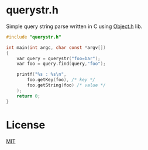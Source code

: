 querystr.h
====
Simple query string parse written in C using [Object.h](https://github.com/flickerapps/Object.h) lib.

```c
#include "querystr.h"

int main(int argc, char const *argv[])
{
    var query = querystr("foo=bar");
    var foo = query.find(query,"foo");

    printf("%s : %s\n",
        foo.getKey(foo), /* key */
        foo.getString(foo) /* value */
    );
    return 0;
}
```
License
====
[MIT](LICENSE)
